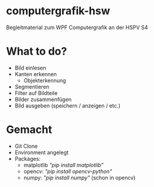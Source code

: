 # computergrafik-hsw
Begleitmaterial zum WPF Computergrafik an der HSPV S4

# What to do?

- Bild einlesen
- Kanten erkennen
  - Objekterkennung
- Segmentieren
- Filter auf Bildteile
- Bilder zusammenfügen
- Bild ausgeben (speichern / anzeigen / etc.)

# Gemacht

- Git Clone
- Environment angelegt
- Packages:
  - matplotlib *"pip install matplotlib"*
  - opencv: *"pip install opencv-python"*
  - numpy: *"pip install numpy"* (schon in opencv)

